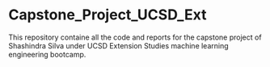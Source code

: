 # Capstone_Project_UCSD_Ext
This repository containe all the code and reports for the capstone project of Shashindra Silva under UCSD Extension Studies machine learning engineering bootcamp.
